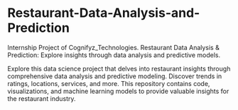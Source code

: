 # Restaurant-Data-Analysis-and-Prediction
Internship Project of Cognifyz_Technologies. Restaurant Data Analysis &amp; Prediction: Explore insights through data analysis and predictive models.

Explore this data science project that delves into restaurant insights through comprehensive data analysis and predictive modeling. Discover trends in ratings, locations, services, and more. This repository contains code, visualizations, and machine learning models to provide valuable insights for the restaurant industry.

